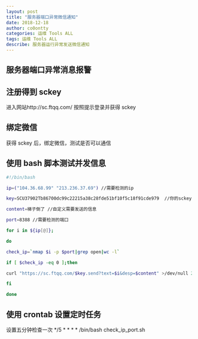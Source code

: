 ```yaml
---
layout: post
title: "服务器端口异常微信通知"
date: 2018-12-18 
author: co0ontty
categories: 运维 Tools ALL
tags: 运维 Tools ALL
describe: 服务器运行异常发送微信通知 
---
```


## 服务器端口异常消息报警
## 注册得到 sckey
进入网站http://sc.ftqq.com/ 按照提示登录并获得 sckey
## 绑定微信
获得 sckey 后，绑定微信，测试是否可以通信
## 使用 bash 脚本测试并发信息
```bash
#!/bin/bash

ip=("104.36.68.99" "213.236.37.69") //需要检测的ip

key=SCU37902Tb86700dc99c22215a38c28fde51bf10f5c18f91cde979  //你的sckey

content=梯子倒了 //自定义需要发送的信息

port=8388 //需要检测的端口

for i in ${ip[@]};

do

check_ip=`nmap $i -p $port|grep open|wc -l`

if [ $check_ip -eq 0 ];then

curl "https://sc.ftqq.com/$key.send?text=$i&desp=$content" >/dev/null 2>&1 &

fi

done
```
## 使用 crontab 设置定时任务
设置五分钟检查一次
*/5 * * * * /bin/bash check_ip_port.sh
